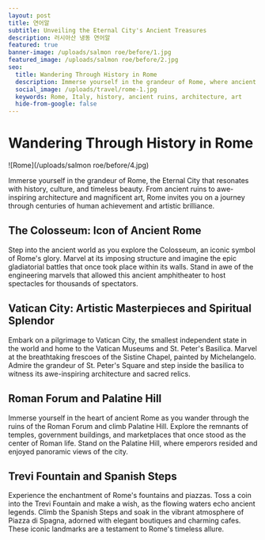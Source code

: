 ```yaml
---
layout: post
title: 연어알
subtitle: Unveiling the Eternal City's Ancient Treasures
description: 러시아산 냉동 연어알
featured: true
banner-image: /uploads/salmon roe/before/1.jpg
featured_image: /uploads/salmon roe/before/2.jpg
seo:
  title: Wandering Through History in Rome
  description: Immerse yourself in the grandeur of Rome, where ancient ruins, awe-inspiring architecture, and timeless art beckon you to explore the rich history of the Eternal City.
  social_image: /uploads/travel/rome-1.jpg
  keywords: Rome, Italy, history, ancient ruins, architecture, art
  hide-from-google: false
---
```


# Wandering Through History in Rome

![Rome](/uploads/salmon roe/before/4.jpg)

Immerse yourself in the grandeur of Rome, the Eternal City that resonates with history, culture, and timeless beauty. From ancient ruins to awe-inspiring architecture and magnificent art, Rome invites you on a journey through centuries of human achievement and artistic brilliance.

## The Colosseum: Icon of Ancient Rome

Step into the ancient world as you explore the Colosseum, an iconic symbol of Rome's glory. Marvel at its imposing structure and imagine the epic gladiatorial battles that once took place within its walls. Stand in awe of the engineering marvels that allowed this ancient amphitheater to host spectacles for thousands of spectators.

## Vatican City: Artistic Masterpieces and Spiritual Splendor

Embark on a pilgrimage to Vatican City, the smallest independent state in the world and home to the Vatican Museums and St. Peter's Basilica. Marvel at the breathtaking frescoes of the Sistine Chapel, painted by Michelangelo. Admire the grandeur of St. Peter's Square and step inside the basilica to witness its awe-inspiring architecture and sacred relics.

## Roman Forum and Palatine Hill

Immerse yourself in the heart of ancient Rome as you wander through the ruins of the Roman Forum and climb Palatine Hill. Explore the remnants of temples, government buildings, and marketplaces that once stood as the center of Roman life. Stand on the Palatine Hill, where emperors resided and enjoyed panoramic views of the city.

## Trevi Fountain and Spanish Steps

Experience the enchantment of Rome's fountains and piazzas. Toss a coin into the Trevi Fountain and make a wish, as the flowing waters echo ancient legends. Climb the Spanish Steps and soak in the vibrant atmosphere of Piazza di Spagna, adorned with elegant boutiques and charming cafes. These iconic landmarks are a testament to Rome's timeless allure.

